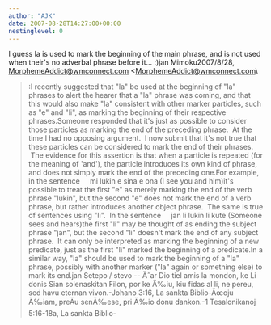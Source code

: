 ```yaml
---
author: "AJK"
date: 2007-08-28T14:27:00+00:00
nestinglevel: 0
---
```

I guess la is used to mark the beginning of the main phrase, and is not used when their's no adverbal phrase before it... :)jan Mimoku2007/8/28, [MorphemeAddict@wmconnect.com](mailto://MorphemeAddict@wmconnect.com) <[MorphemeAddict@wmconnect.com](mailto://MorphemeAddict@wmconnect.com)\
>:I recently suggested that "la" be used at the beginning of "la" phrases to alert the hearer that a "la" phrase was coming, and that this would also make "la" consistent with other marker particles, such as "e" and "li", as marking the beginning of their respective phrases.Someone responded that it's just as possible to consider those particles as marking the end of the preceding phrase.  At the time I had no opposing argument.  I now submit that it's not true that these particles can be considered to mark the end of their phrases.  The evidence for this assertion is that when a particle is repeated (for the meaning of 'and'), the particle introduces its own kind of phrase, and does not simply mark the end of the preceding one.For example, in the sentence     mi lukin e sina e ona (I see you and him)it's possible to treat the first "e" as merely marking the end of the verb phrase "lukin", but the second "e" does not mark the end of a verb phrase, but rather introduces another object phrase.  The same is true of sentences using "li".  In the sentence     jan li lukin li kute (Someone sees and hears)the first "li" may be thought of as ending the subject phrase "jan", but the second "li" doesn't mark the end of any subject phrase.  It can only be interpreted as marking the beginning of a new predicate, just as the first "li" marked the beginning of a predicate.In a similar way, "la" should be used to mark the beginning of a "la" phrase, possibly with another marker ("la" again or something else) to mark its end.jan Setepo / stevo --
 Äˆar Dio tiel amis la mondon, ke Li donis Sian solenaskitan Filon, por ke Ä‰iu, kiu fidas al li, ne pereu, sed havu eternan vivon.-Johano 3:16, La sankta Biblio-Äœoju Ä‰iam, preÄu senÄ‰ese, pri Ä‰io donu dankon.-1 Tesalonikanoj 5:16-18a, La sankta Biblio-